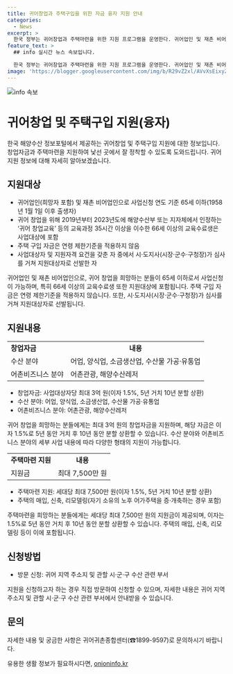 ```yaml
---
title: 귀어창업과 주택구입을 위한 자금 융자 지원 안내
categories:
  - News
excerpt: >
  한국 정부는 귀어창업과 주택마련을 위한 지원 프로그램을 운영한다. 귀어업인 및 재촌 비어업인을 대상으로 하는데, 65세 이하의 귀어업인과 희망자는 창업을 위한 교육을 마친 경우에도 지원 대상으로 포함된다. 지원 내용은 창업자금(최대 3억 원, 이자 1.5%, 5년 거치 10년 분할 상환)과 주택마련 지원(최대 7,500만 원, 이자 1.5%, 5년 거치 10년 분할 상환)으로 구성되며, 지원 신청은 주소지 및 관할 부서를 통해 가능하다.
feature_text: >
  ## info 실시간 뉴스 속보입니다.

  한국 정부는 귀어창업과 주택마련을 위한 지원 프로그램을 운영한다. 귀어업인 및 재촌 비어업인을 대상으로 하는데, 65세 이하의 귀어업인과 희망자는 창업을 위한 교육을 마친 경우에도 지원 대상으로 포함된다. 지원 내용은 창업자금(최대 3억 원, 이자 1.5%, 5년 거치 10년 분할 상환)과 주택마련 지원(최대 7,500만 원, 이자 1.5%, 5년 거치 10년 분할 상환)으로 구성되며, 지원 신청은 주소지 및 관할 부서를 통해 가능하다.
image: 'https://blogger.googleusercontent.com/img/b/R29vZ2xl/AVvXsEixyZcFfHzMRdzZMjFBmAUKJYCLCGyLL1o632UiGVXcaFdKo_bkvkuCioo0uUKlGfBVcT3P84aROyZIXSBEx3Aw5nCQ3pTgDom1WDC4m8eifvWiAmWEEVb4x6G_l8C0QH225ldMjyaFvpxGEBGNO37VmDTDMHGhJPq73UglMfDca1-0aw/s1600/blogspot.png'
---
```


<p><img src="https://blogger.googleusercontent.com/img/b/R29vZ2xl/AVvXsEixyZcFfHzMRdzZMjFBmAUKJYCLCGyLL1o632UiGVXcaFdKo_bkvkuCioo0uUKlGfBVcT3P84aROyZIXSBEx3Aw5nCQ3pTgDom1WDC4m8eifvWiAmWEEVb4x6G_l8C0QH225ldMjyaFvpxGEBGNO37VmDTDMHGhJPq73UglMfDca1-0aw/s1600/blogspot.png" alt="info 속보" /></p>

<h1>귀어창업 및 주택구입 지원(융자)</h1>

<p data-ke-size="size16">한국 해양수산 정보포털에서 제공하는 귀어창업 및 주택구입 지원에 대한 정보입니다. 창업자금과 주택마련을 지원하여 낯선 곳에서 잘 정착할 수 있도록 도와드립니다. 귀어 지원 정보에 대해 자세히 알아보겠습니다.</p>

<h2>지원대상</h2>

<ul>
  <li>귀어업인(희망자 포함) 및 재촌 비어업인으로 사업신청 연도 기준 65세 이하(1958년 1월 1일 이후 출생자)</li>
  <li>귀어 창업을 위해 2019년부터 2023년도에 해양수산부 또는 지자체에서 인정하는 ‘귀어 창업교육’ 등의 교육과정 35시간 이상을 이수한 66세 이상의 교육수료생은 사업대상에 포함</li>
  <li>주택 구입 자금은 연령 제한기준을 적용하지 않음</li>
  <li>사업대상자 및 지원자격 요건을 갖춘 자 중에서 시·도지사(시장·군수·구청장)가 심사를 거쳐 지원대상자로 선발한 자</li>
</ul>

<p data-ke-size="size16">귀어업인 및 재촌 비어업인으로, 귀어 창업을 희망하는 분들이 65세 이하로서 사업신청이 가능하며, 특히 66세 이상의 교육수료생 또한 지원대상에 포함됩니다. 주택 구입 자금은 연령 제한기준을 적용하지 않습니다. 또한, 시·도지사(시장·군수·구청장)가 심사를 거쳐 지원대상자로 선발됩니다.</p>

<h2>지원내용</h2>

<table>
  <tr>
    <td><b>창업자금</b></td>
    <td style="text-align: center; height: 17px;"><b>내용</b></td>
  </tr>
  <tr>
    <td>수산 분야</td>
    <td>어업, 양식업, 소금생산업, 수산물 가공·유통업</td>
  </tr>
  <tr>
    <td>어촌비즈니스 분야</td>
    <td>어촌관광, 해양수산레저</td>
  </tr>
</table>

<ul>
  <li>창업자금: 사업대상자당 최대 3억 원(이자 1.5%, 5년 거치 10년 분할 상환)</li>
  <li>수산 분야: 어업, 양식업, 소금생산업, 수산물 가공·유통업</li>
  <li>어촌비즈니스 분야: 어촌관광, 해양수산레저</li>
</ul>

<p data-ke-size="size16">귀어 창업을 희망하는 분들에게는 최대 3억 원의 창업자금을 지원하며, 해당 자금은 이자 1.5%로 5년 동안 거치 후 10년 동안 분할 상환할 수 있습니다. 수산 분야와 어촌비즈니스 분야의 세부 사업 내용에 따라 다양한 형태의 지원이 가능합니다.</p>

<table>
  <tr>
    <td><b>주택마련 지원</b></td>
    <td style="text-align: center; height: 17px;"><b>내용</b></td>
  </tr>
  <tr>
    <td>지원금</td>
    <td>최대 7,500만 원</td>
  </tr>
</table>

<ul>
  <li>주택마련 지원: 세대당 최대 7,500만 원(이자 1.5%, 5년 거치 10년 분할 상환)</li>
  <li>주택의 매입, 신축, 리모델링(자기 소유의 노후 어가주택을 증·개축하는 경우 포함)</li>
</ul>

<p data-ke-size="size16">주택마련을 희망하는 분들에게는 세대당 최대 7,500만 원의 지원금이 제공되며, 이자는 1.5%로 5년 동안 거치 후 10년 동안 분할 상환할 수 있습니다. 주택의 매입, 신축, 리모델링 등이 이에 포함됩니다.</p>

<h2>신청방법</h2>

<ul>
  <li>방문 신청: 귀어 지역 주소지 및 관할 시·군·구 수산 관련 부서</li>
</ul>

<p data-ke-size="size16">지원을 신청하고자 하는 경우 직접 방문하여 신청할 수 있으며, 자세한 내용은 귀어 지역 주소지 및 관할 시·군·구 수산 관련 부서에서 안내받을 수 있습니다.</p>

<h2>문의</h2>

<p data-ke-size="size16">자세한 내용 및 궁금한 사항은 귀어귀촌종합센터(☎1899-9597)로 문의하시기 바랍니다.</p>

<p data-ke-size="size16"></p>
유용한 생활 정보가 필요하시다면, <a href="https://onioninfo.kr" rel="dofollow">onioninfo.kr</a>


